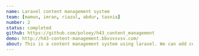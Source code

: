 ```yaml
---
name: Laravel content management system
team: [mamun, imran, riazul, abdur, tasnia]
number: 2
status: completed
github: https://github.com/poloey/h43_content_management
demo: http://h43-content-management.bbvsvsvsv.com/
about: This is a content management system using laravel. We can add content and manage website through dashboard. Other people can add comment in content. Its looks simple but its highly scalable. Its build with laravel 5.5   
---
```

